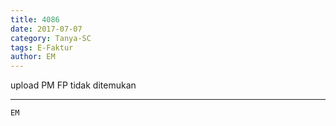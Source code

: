 ```yaml
---
title: 4086
date: 2017-07-07
category: Tanya-SC
tags: E-Faktur
author: EM
---
```


upload PM FP tidak ditemukan

---



`EM`
